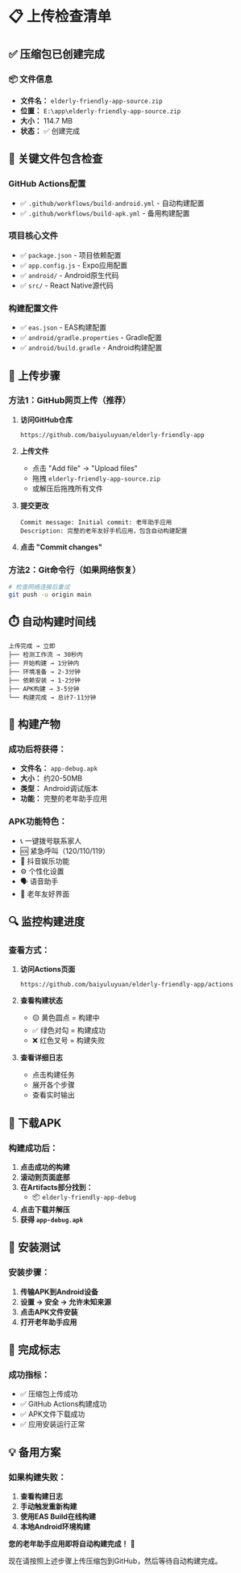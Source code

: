 # 📋 上传检查清单

## ✅ 压缩包已创建完成

### 📦 文件信息
- **文件名：** `elderly-friendly-app-source.zip`
- **位置：** `E:\app\elderly-friendly-app-source.zip`
- **大小：** 114.7 MB
- **状态：** ✅ 创建完成

## 🔑 关键文件包含检查

### GitHub Actions配置
- ✅ `.github/workflows/build-android.yml` - 自动构建配置
- ✅ `.github/workflows/build-apk.yml` - 备用构建配置

### 项目核心文件
- ✅ `package.json` - 项目依赖配置
- ✅ `app.config.js` - Expo应用配置
- ✅ `android/` - Android原生代码
- ✅ `src/` - React Native源代码

### 构建配置文件
- ✅ `eas.json` - EAS构建配置
- ✅ `android/gradle.properties` - Gradle配置
- ✅ `android/build.gradle` - Android构建配置

## 🚀 上传步骤

### 方法1：GitHub网页上传（推荐）

1. **访问GitHub仓库**
   ```
   https://github.com/baiyuluyuan/elderly-friendly-app
   ```

2. **上传文件**
   - 点击 "Add file" → "Upload files"
   - 拖拽 `elderly-friendly-app-source.zip`
   - 或解压后拖拽所有文件

3. **提交更改**
   ```
   Commit message: Initial commit: 老年助手应用
   Description: 完整的老年友好手机应用，包含自动构建配置
   ```

4. **点击 "Commit changes"**

### 方法2：Git命令行（如果网络恢复）

```bash
# 检查网络连接后重试
git push -u origin main
```

## ⏱️ 自动构建时间线

```
上传完成 → 立即
├── 检测工作流 → 30秒内
├── 开始构建 → 1分钟内
├── 环境准备 → 2-3分钟
├── 依赖安装 → 1-2分钟
├── APK构建 → 3-5分钟
└── 构建完成 → 总计7-11分钟
```

## 📱 构建产物

### 成功后将获得：
- **文件名：** `app-debug.apk`
- **大小：** 约20-50MB
- **类型：** Android调试版本
- **功能：** 完整的老年助手应用

### APK功能特色：
- 📞 一键拨号联系家人
- 🆘 紧急呼叫（120/110/119）
- 🎵 抖音娱乐功能
- ⚙️ 个性化设置
- 🗣️ 语音助手
- 🎨 老年友好界面

## 🔍 监控构建进度

### 查看方式：
1. **访问Actions页面**
   ```
   https://github.com/baiyuluyuan/elderly-friendly-app/actions
   ```

2. **查看构建状态**
   - 🟡 黄色圆点 = 构建中
   - ✅ 绿色对勾 = 构建成功
   - ❌ 红色叉号 = 构建失败

3. **查看详细日志**
   - 点击构建任务
   - 展开各个步骤
   - 查看实时输出

## 🎯 下载APK

### 构建成功后：
1. **点击成功的构建**
2. **滚动到页面底部**
3. **在Artifacts部分找到：**
   - 📦 `elderly-friendly-app-debug`
4. **点击下载并解压**
5. **获得 `app-debug.apk`**

## 📱 安装测试

### 安装步骤：
1. **传输APK到Android设备**
2. **设置 → 安全 → 允许未知来源**
3. **点击APK文件安装**
4. **打开老年助手应用**

## 🎉 完成标志

### 成功指标：
- ✅ 压缩包上传成功
- ✅ GitHub Actions构建成功
- ✅ APK文件下载成功
- ✅ 应用安装运行正常

## 💡 备用方案

### 如果构建失败：
1. **查看构建日志**
2. **手动触发重新构建**
3. **使用EAS Build在线构建**
4. **本地Android环境构建**

**您的老年助手应用即将自动构建完成！** 🚀

现在请按照上述步骤上传压缩包到GitHub，然后等待自动构建完成。
